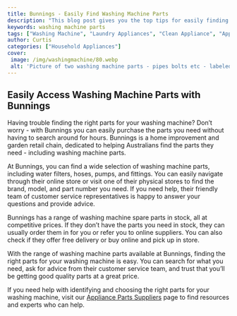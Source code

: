 ```yaml
---
title: Bunnings - Easily Find Washing Machine Parts
description: "This blog post gives you the top tips for easily finding spare parts for your washing machine from Bunnings Read on to learn what you need to know and get those essential spare parts"
keywords: washing machine parts
tags: ["Washing Machine", "Laundry Appliances", "Clean Appliance", "Appliance Parts"]
author: Curtis
categories: ["Household Appliances"]
cover: 
 image: /img/washingmachine/80.webp
 alt: 'Picture of two washing machine parts - pipes bolts etc - labeled with a Bunnings logo suggesting that these washing machine parts can be found at Bunnings'
---
```

## Easily Access Washing Machine Parts with Bunnings

Having trouble finding the right parts for your washing machine? Don’t worry - with Bunnings you can easily purchase the parts you need without having to search around for hours. Bunnings is a home improvement and garden retail chain, dedicated to helping Australians find the parts they need - including washing machine parts.

At Bunnings, you can find a wide selection of washing machine parts, including water filters, hoses, pumps, and fittings. You can easily navigate through their online store or visit one of their physical stores to find the brand, model, and part number you need. If you need help, their friendly team of customer service representatives is happy to answer your questions and provide advice.

Bunnings has a range of washing machine spare parts in stock, all at competitive prices. If they don’t have the parts you need in stock, they can usually order them in for you or refer you to online suppliers. You can also check if they offer free delivery or buy online and pick up in store.

With the range of washing machine parts available at Bunnings, finding the right parts for your washing machine is easy. You can search for what you need, ask for advice from their customer service team, and trust that you’ll be getting good quality parts at a great price.

If you need help with identifying and choosing the right parts for your washing machine, visit our [Appliance Parts Suppliers](./pages/appliance-parts-suppliers/) page to find resources and experts who can help.
